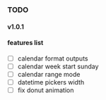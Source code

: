 ### TODO

#### v1.0.1

#### features list

- [ ] calendar format outputs
- [ ] calendar week start sunday
- [ ] calendar range mode
- [ ] datetime pickers width
- [ ] fix donut animation